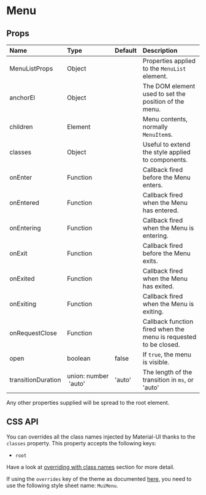 # Menu



## Props
| Name | Type | Default | Description |
|:-----|:-----|:--------|:------------|
| MenuListProps | Object |  | Properties applied to the `MenuList` element. |
| anchorEl | Object |  | The DOM element used to set the position of the menu. |
| children | Element |  | Menu contents, normally `MenuItem`s. |
| classes | Object |  | Useful to extend the style applied to components. |
| onEnter | Function |  | Callback fired before the Menu enters. |
| onEntered | Function |  | Callback fired when the Menu has entered. |
| onEntering | Function |  | Callback fired when the Menu is entering. |
| onExit | Function |  | Callback fired before the Menu exits. |
| onExited | Function |  | Callback fired when the Menu has exited. |
| onExiting | Function |  | Callback fired when the Menu is exiting. |
| onRequestClose | Function |  | Callback function fired when the menu is requested to be closed. |
| open | boolean | false | If `true`, the menu is visible. |
| transitionDuration | union:&nbsp;number<br>&nbsp;'auto'<br> | 'auto' | The length of the transition in `ms`, or 'auto' |

Any other properties supplied will be spread to the root element.

## CSS API

You can overrides all the class names injected by Material-UI thanks to the `classes` property.
This property accepts the following keys:
- `root`

Have a look at [overriding with class names](/customization/overrides#overriding-with-class-names)
section for more detail.

If using the `overrides` key of the theme as documented
[here](/customization/themes#customizing-all-instances-of-a-component-type),
you need to use the following style sheet name: `MuiMenu`.
